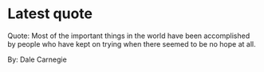 # Latest quote 

Quote: Most of the important things in the world have been accomplished by people who have kept on trying when there seemed to be no hope at all. 

By: Dale Carnegie